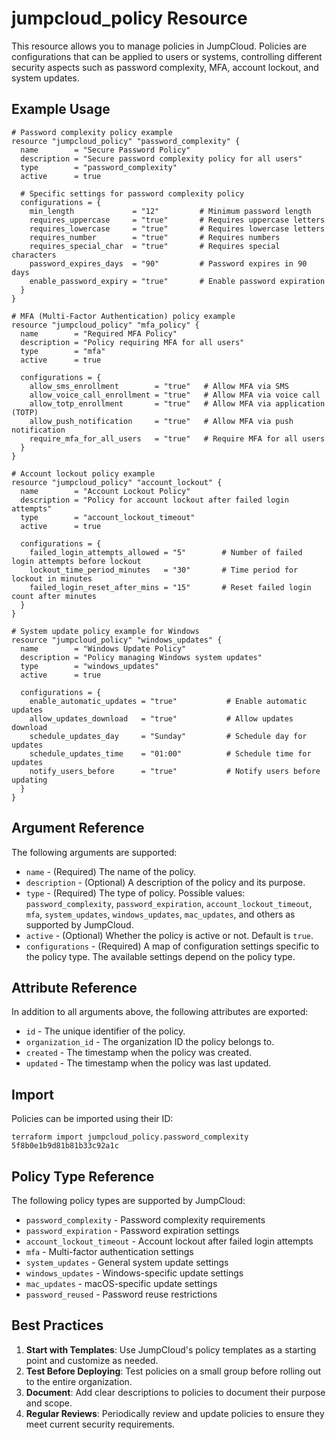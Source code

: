 # jumpcloud_policy Resource

This resource allows you to manage policies in JumpCloud. Policies are configurations that can be applied to users or systems, controlling different security aspects such as password complexity, MFA, account lockout, and system updates.

## Example Usage

```hcl
# Password complexity policy example
resource "jumpcloud_policy" "password_complexity" {
  name        = "Secure Password Policy"
  description = "Secure password complexity policy for all users"
  type        = "password_complexity"
  active      = true
  
  # Specific settings for password complexity policy
  configurations = {
    min_length             = "12"         # Minimum password length
    requires_uppercase     = "true"       # Requires uppercase letters
    requires_lowercase     = "true"       # Requires lowercase letters
    requires_number        = "true"       # Requires numbers
    requires_special_char  = "true"       # Requires special characters
    password_expires_days  = "90"         # Password expires in 90 days
    enable_password_expiry = "true"       # Enable password expiration
  }
}

# MFA (Multi-Factor Authentication) policy example
resource "jumpcloud_policy" "mfa_policy" {
  name        = "Required MFA Policy"
  description = "Policy requiring MFA for all users"
  type        = "mfa"
  active      = true
  
  configurations = {
    allow_sms_enrollment        = "true"   # Allow MFA via SMS
    allow_voice_call_enrollment = "true"   # Allow MFA via voice call
    allow_totp_enrollment       = "true"   # Allow MFA via application (TOTP)
    allow_push_notification     = "true"   # Allow MFA via push notification
    require_mfa_for_all_users   = "true"   # Require MFA for all users
  }
}

# Account lockout policy example
resource "jumpcloud_policy" "account_lockout" {
  name        = "Account Lockout Policy"
  description = "Policy for account lockout after failed login attempts"
  type        = "account_lockout_timeout"
  active      = true
  
  configurations = {
    failed_login_attempts_allowed = "5"        # Number of failed login attempts before lockout
    lockout_time_period_minutes   = "30"       # Time period for lockout in minutes
    failed_login_reset_after_mins = "15"       # Reset failed login count after minutes
  }
}

# System update policy example for Windows
resource "jumpcloud_policy" "windows_updates" {
  name        = "Windows Update Policy"
  description = "Policy managing Windows system updates"
  type        = "windows_updates"
  active      = true
  
  configurations = {
    enable_automatic_updates = "true"           # Enable automatic updates
    allow_updates_download   = "true"           # Allow updates download
    schedule_updates_day     = "Sunday"         # Schedule day for updates
    schedule_updates_time    = "01:00"          # Schedule time for updates
    notify_users_before      = "true"           # Notify users before updating
  }
}
```

## Argument Reference

The following arguments are supported:

* `name` - (Required) The name of the policy.
* `description` - (Optional) A description of the policy and its purpose.
* `type` - (Required) The type of policy. Possible values: `password_complexity`, `password_expiration`, `account_lockout_timeout`, `mfa`, `system_updates`, `windows_updates`, `mac_updates`, and others as supported by JumpCloud.
* `active` - (Optional) Whether the policy is active or not. Default is `true`.
* `configurations` - (Required) A map of configuration settings specific to the policy type. The available settings depend on the policy type.

## Attribute Reference

In addition to all arguments above, the following attributes are exported:

* `id` - The unique identifier of the policy.
* `organization_id` - The organization ID the policy belongs to.
* `created` - The timestamp when the policy was created.
* `updated` - The timestamp when the policy was last updated.

## Import

Policies can be imported using their ID:

```shell
terraform import jumpcloud_policy.password_complexity 5f8b0e1b9d81b81b33c92a1c
```

## Policy Type Reference

The following policy types are supported by JumpCloud:

* `password_complexity` - Password complexity requirements
* `password_expiration` - Password expiration settings
* `account_lockout_timeout` - Account lockout after failed login attempts
* `mfa` - Multi-factor authentication settings
* `system_updates` - General system update settings
* `windows_updates` - Windows-specific update settings
* `mac_updates` - macOS-specific update settings
* `password_reused` - Password reuse restrictions

## Best Practices

1. **Start with Templates**: Use JumpCloud's policy templates as a starting point and customize as needed.
2. **Test Before Deploying**: Test policies on a small group before rolling out to the entire organization.
3. **Document**: Add clear descriptions to policies to document their purpose and scope.
4. **Regular Reviews**: Periodically review and update policies to ensure they meet current security requirements. 